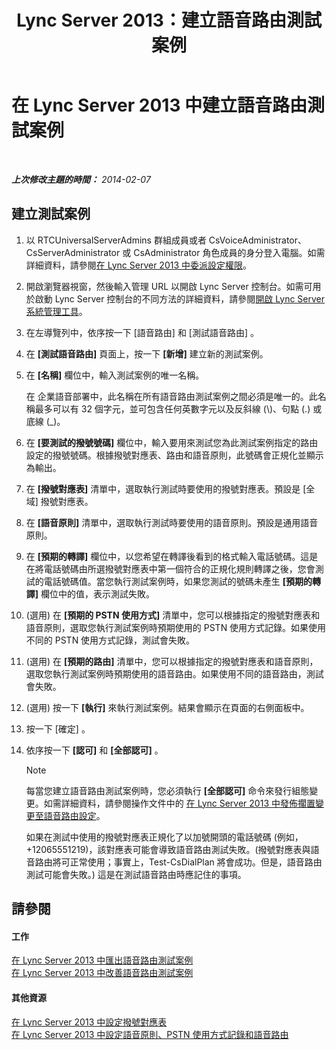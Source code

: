 ﻿---
title: Lync Server 2013：建立語音路由測試案例
TOCTitle: 建立語音路由測試案例
ms:assetid: 43a07a5b-2f20-462a-81e5-d628c18391e0
ms:mtpsurl: https://technet.microsoft.com/zh-tw/library/Gg425935(v=OCS.15)
ms:contentKeyID: 49290749
ms.date: 08/10/2015
mtps_version: v=OCS.15
ms.translationtype: HT
---

# 在 Lync Server 2013 中建立語音路由測試案例

 

_**上次修改主題的時間：** 2014-02-07_

## 建立測試案例

1.  以 RTCUniversalServerAdmins 群組成員或者 CsVoiceAdministrator、CsServerAdministrator 或 CsAdministrator 角色成員的身分登入電腦。如需詳細資料，請參閱[在 Lync Server 2013 中委派設定權限](lync-server-2013-delegate-setup-permissions.md)。

2.  開啟瀏覽器視窗，然後輸入管理 URL 以開啟 Lync Server 控制台。如需可用於啟動 Lync Server 控制台的不同方法的詳細資料，請參閱[開啟 Lync Server 系統管理工具](lync-server-2013-open-lync-server-administrative-tools.md)。

3.  在左導覽列中，依序按一下 \[語音路由\] 和 \[測試語音路由\] 。

4.  在 **\[測試語音路由\]** 頁面上，按一下 **\[新增\]** 建立新的測試案例。

5.  在 **\[名稱\]** 欄位中，輸入測試案例的唯一名稱。
    
    在 企業語音部署中，此名稱在所有語音路由測試案例之間必須是唯一的。此名稱最多可以有 32 個字元，並可包含任何英數字元以及反斜線 (\\)、句點 (.) 或底線 (\_)。

6.  在 **\[要測試的撥號號碼\]** 欄位中，輸入要用來測試您為此測試案例指定的路由設定的撥號號碼。根據撥號對應表、路由和語音原則，此號碼會正規化並顯示為輸出。

7.  在 **\[撥號對應表\]** 清單中，選取執行測試時要使用的撥號對應表。預設是 \[全域\] 撥號對應表。

8.  在 **\[語音原則\]** 清單中，選取執行測試時要使用的語音原則。預設是通用語音原則。

9.  在 **\[預期的轉譯\]** 欄位中，以您希望在轉譯後看到的格式輸入電話號碼。這是在將電話號碼由所選撥號對應表中第一個符合的正規化規則轉譯之後，您會測試的電話號碼值。當您執行測試案例時，如果您測試的號碼未產生 **\[預期的轉譯\]** 欄位中的值，表示測試失敗。

10. (選用) 在 **\[預期的 PSTN 使用方式\]** 清單中，您可以根據指定的撥號對應表和語音原則，選取您執行測試案例時預期使用的 PSTN 使用方式記錄。如果使用不同的 PSTN 使用方式記錄，測試會失敗。

11. (選用) 在 **\[預期的路由\]** 清單中，您可以根據指定的撥號對應表和語音原則，選取您執行測試案例時預期使用的語音路由。如果使用不同的語音路由，測試會失敗。

12. (選用) 按一下 **\[執行\]** 來執行測試案例。結果會顯示在頁面的右側面板中。

13. 按一下 \[確定\] 。

14. 依序按一下 **\[認可\]** 和 **\[全部認可\]** 。
    
    > [!NOTE]  
    > 每當您建立語音路由測試案例時，您必須執行 <strong>[全部認可]</strong> 命令來發行組態變更。如需詳細資料，請參閱操作文件中的 <a href="lync-server-2013-publish-pending-changes-to-the-voice-routing-configuration.md">在 Lync Server 2013 中發佈擱置變更至語音路由設定</a>。
    
    
    如果在測試中使用的撥號對應表正規化了以加號開頭的電話號碼 (例如，+12065551219)，該對應表可能會導致語音路由測試失敗。(撥號對應表與語音路由將可正常使用；事實上，Test-CsDialPlan 將會成功。但是，語音路由測試可能會失敗。) 這是在測試語音路由時應記住的事項。

## 請參閱

#### 工作

[在 Lync Server 2013 中匯出語音路由測試案例](lync-server-2013-export-voice-routing-test-cases.md)  
[在 Lync Server 2013 中改善語音路由測試案例](lync-server-2013-import-voice-routing-test-cases.md)  

#### 其他資源

[在 Lync Server 2013 中設定撥號對應表](lync-server-2013-configuring-dial-plans.md)  
[在 Lync Server 2013 中設定語音原則、PSTN 使用方式記錄和語音路由](lync-server-2013-configuring-voice-policies-pstn-usage-records-and-voice-routes.md)

